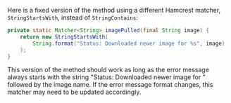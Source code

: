 Here is a fixed version of the method using a different Hamcrest matcher, `StringStartsWith`, instead of `StringContains`:

```java
private static Matcher<String> imagePulled(final String image) {
    return new StringStartsWith(
        String.format("Status: Downloaded newer image for %s", image)
    );
}
```
This version of the method should work as long as the error message always starts with the string "Status: Downloaded newer image for " followed by the image name. If the error message format changes, this matcher may need to be updated accordingly.